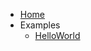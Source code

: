 - [Home](https://github.com/Onixarts/Hapcanuino/wiki)
- Examples
    - [HelloWorld](https://github.com/Onixarts/Hapcanuino/wiki/HelloWorld)